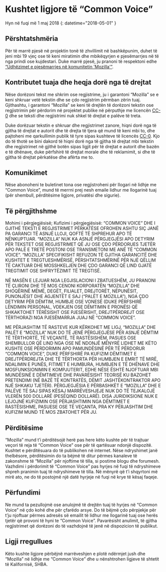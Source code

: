 # Kushtet ligjore të “Common Voice” 

Hyn në fuqi më 1 maj 2018 
{: datetime="2018-05-01" }

## Përshtatshmëria

Për të marrë pjesë në projektin tonë të zhvillimit në bashkëpunim, duhet të jeni mbi 19 vjeç ose të keni miratimin dhe mbikëqyrjen e pjesëmarrjes në të nga prindi ose kujdestari. Duke marrë pjesë, ju pranoni të respektoni edhe [“Udhëzimet e pjesëmarrjes në komunitetin 'Mozilla'”](https://www.mozilla.org/about/governance/policies/participation/). 

## Kontributet tuaja dhe heqja dorë nga të drejtat

Nëse dorëzoni tekst me shkrim ose regjistrime, ju i garantoni “Mozilla” se e keni shkruar vetë tekstin dhe se çdo regjistrim përmban zërin tuaj. Gjithashtu, i garantoni “Mozilla” se keni të drejtën të dorëzoni tekstin ose regjistrimin për përdorim në projektet publike në përputhje me licencën [CC-0](https://creativecommons.org/publicdomain/zero/1.0/) dhe se teksti dhe regjistrimi nuk shkel të drejtat e palëve të treta. 

Duke dorëzuar tekstin e shkruar dhe regjistrimet zanore, hiqni dorë nga të gjitha të drejtat e autorit dhe të drejta të tjera që mund të keni mbi to, dhe pajtoheni me qarkullimin publik të tyre sipas kushteve të licencës [CC-0](https://creativecommons.org/publicdomain/zero/1.0/). Kjo do të thotë se bini dakord të hiqni dorë nga të gjitha të drejtat mbi tekstin dhe regjistrimet në gjithë botën sipas ligjit për të drejtat e autorit dhe bazën e të dhënave, duke përfshirë të drejtat morale dhe të reklamimit, si dhe të gjitha të drejtat përkatëse dhe afërta me to.

## Komunikimet

Nëse abonoheni te buletinet tona ose regjistroheni për llogari në lidhje me “Common Voice”, mund të merrni prej nesh emaile lidhur me llogarinë tuaj (për shembull, përditësime ligjore, privatësi dhe sigurie).

## Të përgjithshme

Mohimi i përgjegjësisë; Kufizimi i përgjegjësisë: “COMMON VOICE” DHE I GJITHË TEKSTI E REGJISTRIMET PËRKATËSE OFROHEN ASHTU SIÇ JANË PA GARANCI TË ASNJË LLOJI, QOFTË TË SHPREHUR APO TË NËNKUPTUAR. “MOZILLA” NUK KA ASNJË PËRGJEGJËSI APO DETYRIM PËR TEKSTET OSE REGJISTRIMET QË JU OSE ÇDO PËRDORUES TJETËR APO PALË E TRETË POSTONI OSE TRANSMETONI ME ANË TË “COMMON VOICE”. “MOZILLA” SPECIFIKISHT REFUZON TË GJITHA GARANCITË DHE KUSHTET E TREGTUESHMËRISË, PËRSHTATSHMËRINË PËR NJË QËLLIM TË CAKTUAR DHE MOSSHKELJEN DHE ÇDO GARANCI QË LIND GJATË TREGTIMIT OSE SHFRYTËZIMIT TË TREGTISË.

NË MASËN E LEJUAR NGA LEGJISLACIONI I ZBATUESHËM, JU PRANONI TË ÇLIRONI DHE TË MOS CENONI KORPORATËN “MOZILLA” DHE SHOQËRINË MËMË, DEGËT, FILIALET, DREJTORËT, NËPUNËSIT, PUNONJËSIT DHE AGJENTËT E SAJ (“PALËT E MOZILLA”), NGA ÇDO DETYRIM PËR DËMTIM, HUMBJE OSE VONESË (DUKE PËRFSHIRË LËNDIMIN PERSONAL, VDEKJEN OSE DËMTIMIN E PRONËS) QË SHKAKTOHET TËRËSISHT OSE PJESËRISHT, DREJTPËRDREJT OSE TËRTHORAZI NGA PJESËMARRJA JUAJ NË “COMMON VOICE”.

ME PËRJASHTIM TË RASTEVE KUR KËRKOHET ME LIGJ, “MOZILLA” DHE PALËT E “MOZILLA” NUK DO TË JENË PËRGJEGJËSE PËR ASNJË DËMTIM TË TËRTHORTË, TË VEÇANTË, TË RASTËSISHËM, PASUES OSE SHEMBULLOR QË LIND NGA OSE NË NDONJË MËNYRË LIDHET ME KËTO KUSHTE OSE PËRDORIMIN APO PAMUNDËSINË PËR TË PËRDORUR “COMMON VOICE”, DUKE PËRFSHIRË PA KUFIZIM DËMTIMET E DREJTPËRDREJTA DHE TË TËRTHORTA PËR HUMBJEN E EMRIT TË MIRË, NDALIMIN E PUNËS, FITIMET E HUMBURA, HUMBJEN E TË DHËNAVE DHE MOSFUNKSIONIMIN E KOMPJUTERIT, EDHE NËSE ËSHTË NJOFTUAR MBI MUNDËSINË E DËMTIMEVE DHE PAVARËSISHT TEORISË KU BAZOHET PRETENDIMI (NË BAZË TË KONTRATËS, DËMIT JASHTËKONTRAKTOR APO NJË SHKAKU TJETËR). PËRGJEGJËSIA E PËRBASHKËT E “MOZILLA” DHE E PALËVE TË SAJ SIPAS KËSAJ MARRËVESHJEJE NUK DO TË TEJKALOJË VLERËN 500 DOLLARË (PESËQIND DOLLARË). DISA JURIDIKSIONE NUK E LEJOJNË KUFIZIMIN OSE PËRJASHTIMIN NGA DËMTIMET E RASTËSISHME, PASUESE OSE TË VEÇANTA, PRA KY PËRJASHTIM DHE KUFIZIM MUND TË MOS ZBATOHET PËR JU.

## Përditësime 

“Mozilla” mund t’i përditësojë herë pas here këto kushte për të trajtuar veçori të reja të “Common Voice” ose për të qartësuar ndonjë dispozitë. Kushtet e përditësuara do të publikohen në internet. Nëse ndryshimet janë thelbësore, përditësimin do ta bëjmë të ditur përmes kanaleve të zakonshme të “Mozilla” për njoftime të tilla, si postime blogu dhe forumesh. Vazhdimi i përdorimit të “Common Voice” pas hyrjes në fuqi të ndryshimeve shpreh pranimin tuaj të ndryshimeve të tilla. Në mënyrë që t’i shqyrtoni më mirë ato, ne do të postojmë një datë hyrjeje në fuqi në krye të kësaj faqeje.

## Përfundimi 

Ne mund ta pezullojmë ose anulojmë të drejtën tuaj të hyrjes në “Common Voice” në çdo kohë dhe për çfarëdo arsye. Do të bëjmë çdo përpjekje për t’ju njoftuar përmes adresës së emailit të lidhur me llogarinë tuaj ose herës tjetër që provoni të hyni te “Common Voice”. Pavarësisht anulimit, të gjitha regjistrimet që dorëzoni do të vazhdojnë të jenë në dispozicion të publikut.

## Ligji rregullues

Këto kushte ligjore përbëjnë marrëveshjen e plotë ndërmjet jush dhe “Mozilla” në lidhje me “Common Voice” dhe u nënshtrohen ligjeve të shtetit të Kalifornisë, SHBA.
